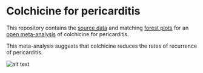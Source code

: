 Colchicine for pericarditis
=================================

This repository contains the [source data](https://github.com/openMetaAnalysis/Colchicine-for-pericarditis/tree/master/data) and matching [forest plots](https://github.com/openMetaAnalysis/Colchicine-for-pericarditis/tree/master/forest%20plots) for an [open  meta-analysis](https://public.opencpu.org/ocpu/github/openMetaAnalysis/binary/www/) of colchicine for pericarditis.

This meta-analysis suggests that colchicine reduces the rates of recurrence of pericarditis.

![alt text](https://raw.github.com/openMetaAnalysis/Colchicine-for-pericarditis/master/forest%20plots/all%20trials.png "Principle results")



